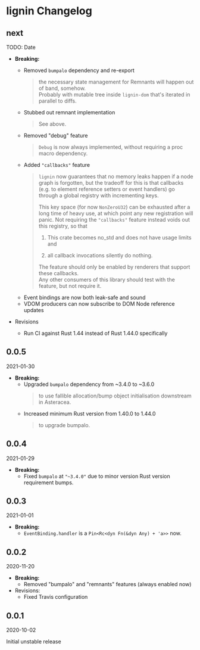 # lignin Changelog

<!-- markdownlint-disable no-trailing-punctuation -->

## next

TODO: Date

* **Breaking:**
  * Removed `bumpalo` dependency and re-export
    > the necessary state management for Remnants will happen out of band, somehow.  
    > Probably with mutable tree inside `lignin-dom` that's iterated in parallel to diffs.
  * Stubbed out remnant implementation
    > See above.
  * Removed "debug" feature
    > `Debug` is now always implemented, without requiring a proc macro dependency.
  * Added `"callbacks"` feature
    > `lignin` now guarantees that no memory leaks happen if a node graph is forgotten, but the tradeoff for this is that callbacks (e.g. to element reference setters or event handlers) go through a global registry with incrementing keys.
    >
    > This key space (for now `NonZeroU32`) can be exhausted after a long time of heavy use, at which point any new registration will panic. Not requiring the `"callbacks"` feature instead voids out this registry, so that
    >
    > 1. This crate becomes no_std and does not have usage limits and
    >
    > 2. all callback invocations silently do nothing.
    >
    > The feature should only be enabled by renderers that support these callbacks.  
    > Any other consumers of this library should test with the feature, but not require it.
  * Event bindings are now both leak-safe and sound
  * VDOM producers can now subscribe to DOM Node reference updates

* Revisions
  * Run CI against Rust 1.44 instead of Rust 1.44.0 specifically

## 0.0.5

2021-01-30

* **Breaking:**
  * Upgraded `bumpalo` dependency from ~3.4.0 to ~3.6.0
    > to use fallible allocation/bump object initialisation downstream in Asteracea.
  * Increased minimum Rust version from 1.40.0 to 1.44.0
    > to upgrade bumpalo.

## 0.0.4

2021-01-29

* **Breaking:**
  * Fixed `bumpalo` at `"~3.4.0"` due to minor version Rust version requirement bumps.

## 0.0.3

2021-01-01

* **Breaking:**
  * `EventBinding.handler` is a `Pin<Rc<dyn Fn(&dyn Any) + 'a>>` now.

## 0.0.2

2020-11-20

* **Breaking:**
  * Removed "bumpalo" and "remnants" features (always enabled now)
* Revisions:
  * Fixed Travis configuration

## 0.0.1

2020-10-02

Initial unstable release
